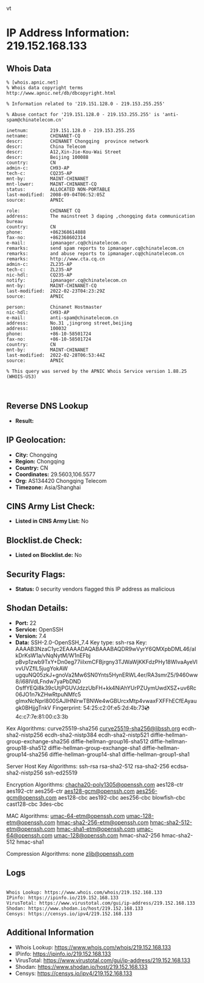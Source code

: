 vt
# IP Address Information: 219.152.168.133

## Whois Data
```
% [whois.apnic.net]
% Whois data copyright terms    http://www.apnic.net/db/dbcopyright.html

% Information related to '219.151.128.0 - 219.153.255.255'

% Abuse contact for '219.151.128.0 - 219.153.255.255' is 'anti-spam@chinatelecom.cn'

inetnum:        219.151.128.0 - 219.153.255.255
netname:        CHINANET-CQ
descr:          CHINANET Chongqing  province network
descr:          China Telecom
descr:          A12,Xin-Jie-Kou-Wai Street
descr:          Beijing 100088
country:        CN
admin-c:        CH93-AP
tech-c:         CQ235-AP
mnt-by:         MAINT-CHINANET
mnt-lower:      MAINT-CHINANET-CQ
status:         ALLOCATED NON-PORTABLE
last-modified:  2008-09-04T06:52:05Z
source:         APNIC

role:           CHINANET CQ
address:        The mainstreet 3 daping ,chongqing data communication bureau
country:        CN
phone:          +862368614888
fax-no:         +862368602314
e-mail:         ipmanager.cq@chinatelecom.cn
remarks:        send spam reports to ipmanager.cq@chinatelecom.cn
remarks:        and abuse reports to ipmanager.cq@chinatelecom.cn
remarks:        http://www.cta.cq.cn
admin-c:        ZL235-AP
tech-c:         ZL235-AP
nic-hdl:        CQ235-AP
notify:         ipmanager.cq@chinatelecom.cn
mnt-by:         MAINT-CHINANET-CQ
last-modified:  2022-02-23T04:23:29Z
source:         APNIC

person:         Chinanet Hostmaster
nic-hdl:        CH93-AP
e-mail:         anti-spam@chinatelecom.cn
address:        No.31 ,jingrong street,beijing
address:        100032
phone:          +86-10-58501724
fax-no:         +86-10-58501724
country:        CN
mnt-by:         MAINT-CHINANET
last-modified:  2022-02-28T06:53:44Z
source:         APNIC

% This query was served by the APNIC Whois Service version 1.88.25 (WHOIS-US3)



```
## Reverse DNS Lookup
- **Result:** 

## IP Geolocation:
- **City:** Chongqing
- **Region:** Chongqing
- **Country:** CN
- **Coordinates:** 29.5603,106.5577
- **Org:** AS134420 Chongqing Telecom
- **Timezone:** Asia/Shanghai

## CINS Army List Check:
- **Listed in CINS Army List:** 
No

## Blocklist.de Check:
- **Listed on Blocklist.de:** 
No

## Security Flags:
- **Status:** 0 security vendors flagged this IP address as malicious

## Shodan Details:
- **Port:** 22
- **Service:** OpenSSH
- **Version:** 7.4
- **Data:** SSH-2.0-OpenSSH_7.4
Key type: ssh-rsa
Key: AAAAB3NzaC1yc2EAAAADAQABAAABAQDR9wVyrY6QMXpbDML46/aIkDrKsW1a/vNqNytM/W1nEFbj
pBvp1zwb9TxY+Dn0eg77iiIxmCFBjrgny3TJWaWjKKFdzPHy18WlvaAyeVlvvUVZflL5jugYokAW
ugquNQ05zkJ+gnoVa2Mw6SN0Ynts5HynERWL4er/RA3smrZ5/9460ww8/i68IVdLFndw7yaPbDND
OsffYEQi8k39cUtjPGUVJdzzUbFH+kk4NiAhYUrPZUymUwdXSZ+uv6Rc06JO1n7kZHwRtpuNMfc5
gImxNcNprl800SAJIHNIrwTBNWe4wGBUrcxMtp4vwaxFXFFhECfEAyaugk0BHjjgTnkV
Fingerprint: 54:25:c2:0f:e5:2d:4b:73:cd:4c:c7:7e:81:00:c3:3b

Kex Algorithms:
	curve25519-sha256
	curve25519-sha256@libssh.org
	ecdh-sha2-nistp256
	ecdh-sha2-nistp384
	ecdh-sha2-nistp521
	diffie-hellman-group-exchange-sha256
	diffie-hellman-group16-sha512
	diffie-hellman-group18-sha512
	diffie-hellman-group-exchange-sha1
	diffie-hellman-group14-sha256
	diffie-hellman-group14-sha1
	diffie-hellman-group1-sha1

Server Host Key Algorithms:
	ssh-rsa
	rsa-sha2-512
	rsa-sha2-256
	ecdsa-sha2-nistp256
	ssh-ed25519

Encryption Algorithms:
	chacha20-poly1305@openssh.com
	aes128-ctr
	aes192-ctr
	aes256-ctr
	aes128-gcm@openssh.com
	aes256-gcm@openssh.com
	aes128-cbc
	aes192-cbc
	aes256-cbc
	blowfish-cbc
	cast128-cbc
	3des-cbc

MAC Algorithms:
	umac-64-etm@openssh.com
	umac-128-etm@openssh.com
	hmac-sha2-256-etm@openssh.com
	hmac-sha2-512-etm@openssh.com
	hmac-sha1-etm@openssh.com
	umac-64@openssh.com
	umac-128@openssh.com
	hmac-sha2-256
	hmac-sha2-512
	hmac-sha1

Compression Algorithms:
	none
	zlib@openssh.com


## Logs
```

Whois Lookup: https://www.whois.com/whois/219.152.168.133
IPinfo: https://ipinfo.io/219.152.168.133
VirusTotal: https://www.virustotal.com/gui/ip-address/219.152.168.133
Shodan: https://www.shodan.io/host/219.152.168.133
Censys: https://censys.io/ipv4/219.152.168.133

```
## Additional Information
- Whois Lookup: https://www.whois.com/whois/219.152.168.133
- IPinfo: https://ipinfo.io/219.152.168.133
- VirusTotal: https://www.virustotal.com/gui/ip-address/219.152.168.133
- Shodan: https://www.shodan.io/host/219.152.168.133
- Censys: https://censys.io/ipv4/219.152.168.133


